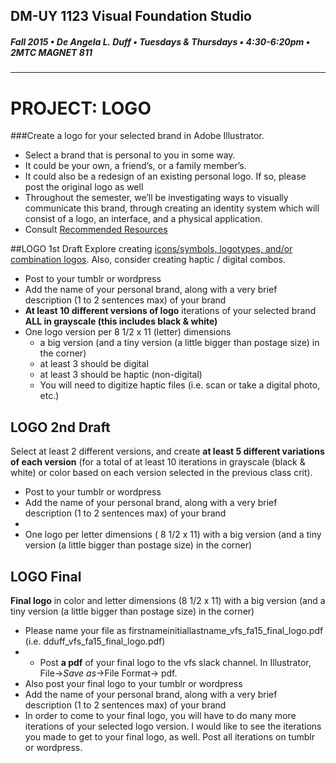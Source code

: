 ## DM-UY 1123 Visual Foundation Studio
##### Fall 2015 • De Angela L. Duff • Tuesdays & Thursdays • 4:30-6:20pm • 2MTC MAGNET 811 
---


# PROJECT: LOGO
###Create a logo for your selected brand in Adobe Illustrator.
* Select a brand that is personal to you in some way. 
* It could be your own, a friend’s, or a family member’s. 
* It could also be a redesign of an existing personal logo. If so, please post the original logo as well
* Throughout the semester, we’ll be investigating ways to visually communicate this brand, through creating an identity system which will consist of a logo, an interface, and a physical application.
* Consult [Recommended Resources]()
 
##LOGO 1st Draft 
Explore creating <a href="http://www.logodesignsource.com/types.html" target="_blank">icons/symbols, logotypes, and/or combination logos</a>. Also, consider creating haptic / digital combos.

* Post to your tumblr or wordpress 
* Add the name of your personal brand, along with a very brief description (1 to 2 sentences max) of your brand
* **At least 10 different versions of logo** iterations of your selected brand **ALL in grayscale (this includes black &amp; white)**
* One logo version per 8 1/2 x 11 (letter) dimensions
  * a big version (and a tiny version (a little bigger than postage size) in the corner)
  * at least 3 should be digital
  * at least 3 should be haptic (non-digital) 
  * You will need to digitize haptic files (i.e. scan or take a digital photo, etc.)



## LOGO 2nd Draft 
Select at least 2 different versions, and create
**at least 5 different variations of each version** (for a total of at least 10 iterations in grayscale (black & white) or color based on each version selected in the previous class crit).
* Post to your tumblr or wordpress
* Add the name of your personal brand, along with a very brief description (1 to 2 sentences max) of your brand
*
* One logo per letter dimensions ( 8 1/2 x 11) with a big version (and a tiny version (a little bigger than postage size) in the corner)

## LOGO Final  
**Final logo** in color and letter dimensions (8 1/2 x 11) with a big version (and a tiny version (a little bigger than postage size) in the corner)
* Please name your file as firstnameinitiallastname_vfs_fa15_final_logo.pdf (i.e. dduff_vfs_fa15_final_logo.pdf)
* * Post **a pdf** of your final logo to the vfs slack channel. In Illustrator, File->*Save as*->File Format-> pdf.
* Also post your final logo to your tumblr or wordpress
 * Add the name of your personal brand, along with a very brief description (1 to 2 sentences max) of your brand
 * In order to come to your final logo, you will have to do many more iterations of your selected logo version. I would like to see the iterations you made to get to your final logo, as well. Post all iterations on tumblr or wordpress.




